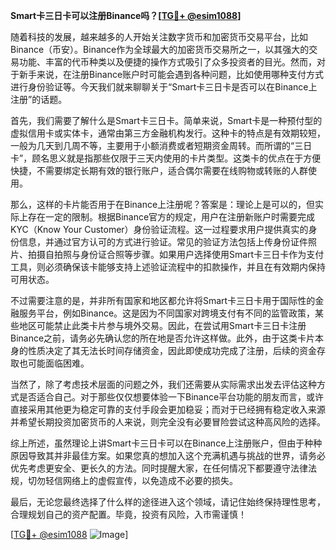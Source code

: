 **Smart卡三日卡可以注册Binance吗？[[TG💪+ @esim1088](https://t.me/s/esim1088)]**

随着科技的发展，越来越多的人开始关注数字货币和加密货币交易平台，比如Binance（币安）。Binance作为全球最大的加密货币交易所之一，以其强大的交易功能、丰富的代币种类以及便捷的操作方式吸引了众多投资者的目光。然而，对于新手来说，在注册Binance账户时可能会遇到各种问题，比如使用哪种支付方式进行身份验证等。今天我们就来聊聊关于“Smart卡三日卡是否可以在Binance上注册”的话题。

首先，我们需要了解什么是Smart卡三日卡。简单来说，Smart卡是一种预付型的虚拟信用卡或实体卡，通常由第三方金融机构发行。这种卡的特点是有效期较短，一般为几天到几周不等，主要用于小额消费或者短期资金周转。而所谓的“三日卡”，顾名思义就是指那些仅限于三天内使用的卡片类型。这类卡的优点在于方便快捷，不需要绑定长期有效的银行账户，适合偶尔需要在线购物或转账的人群使用。

那么，这样的卡片能否用于在Binance上注册呢？答案是：理论上是可以的，但实际上存在一定的限制。根据Binance官方的规定，用户在注册新账户时需要完成KYC（Know Your Customer）身份验证流程。这一过程要求用户提供真实的身份信息，并通过官方认可的方式进行验证。常见的验证方法包括上传身份证件照片、拍摄自拍照与身份证合照等步骤。如果用户选择使用Smart卡三日卡作为支付工具，则必须确保该卡能够支持上述验证流程中的扣款操作，并且在有效期内保持可用状态。

不过需要注意的是，并非所有国家和地区都允许将Smart卡三日卡用于国际性的金融服务平台，例如Binance。这是因为不同国家对跨境支付有不同的监管政策，某些地区可能禁止此类卡片参与境外交易。因此，在尝试用Smart卡三日卡注册Binance之前，请务必先确认您的所在地是否允许这样做。此外，由于这类卡片本身的性质决定了其无法长时间存储资金，因此即使成功完成了注册，后续的资金存取也可能面临困难。

当然了，除了考虑技术层面的问题之外，我们还需要从实际需求出发去评估这种方式是否适合自己。对于那些仅仅想要体验一下Binance平台功能的朋友而言，或许直接采用其他更为稳定可靠的支付手段会更加稳妥；而对于已经拥有稳定收入来源并希望长期投资加密货币的人来说，则完全没有必要冒险尝试这种高风险的选择。

综上所述，虽然理论上讲Smart卡三日卡可以在Binance上注册账户，但由于种种原因导致其并非最佳方案。如果您真的想加入这个充满机遇与挑战的世界，请务必优先考虑更安全、更长久的方法。同时提醒大家，在任何情况下都要遵守法律法规，切勿轻信网络上的虚假宣传，以免造成不必要的损失。

最后，无论您最终选择了什么样的途径进入这个领域，请记住始终保持理性思考，合理规划自己的资产配置。毕竟，投资有风险，入市需谨慎！

[[TG💪+ @esim1088](https://t.me/s/esim1088) ![Image](https://i.postimg.cc/4NQfJmqS/Snipaste-2025-05-13-00-14-12.png)]